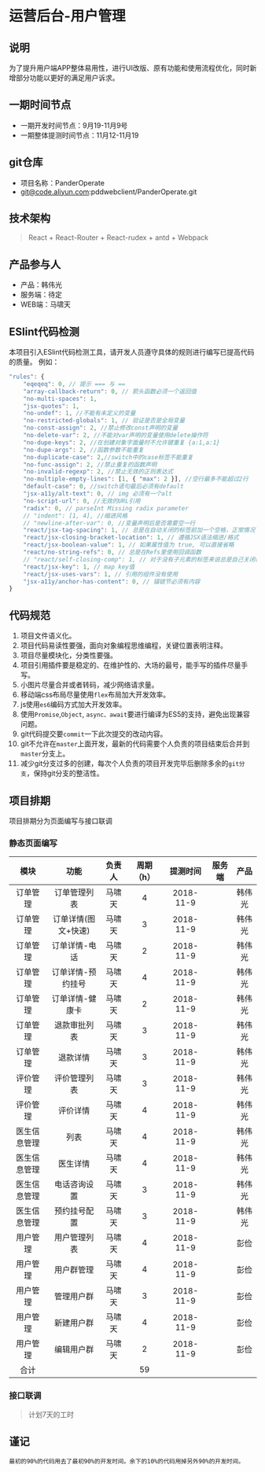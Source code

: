 # 运营后台-用户管理


## 说明
为了提升用户端APP整体易用性，进行UI改版、原有功能和使用流程优化，同时新增部分功能以更好的满足用户诉求。

## 一期时间节点
- 一期开发时间节点：9月19-11月9号
- 一期整体提测时间节点：11月12-11月19

## git仓库
- 项目名称：PanderOperate
- git@code.aliyun.com:pddwebclient/PanderOperate.git

## 技术架构
> React + React-Router + React-rudex + antd + Webpack

## 产品参与人
- 产品：韩伟光
- 服务端：待定
- WEB端：马啸天

## ESlint代码检测
本项目引入ESlint代码检测工具，请开发人员遵守具体的规则进行编写已提高代码的质量。
例如：

```javascript
"rules": {
    "eqeqeq": 0, // 提示 === 与 ==
    "array-callback-return": 0, // 箭头函数必须一个返回值
    "no-multi-spaces": 1,
    "jsx-quotes": 1,
    "no-undef": 1, //不能有未定义的变量
    "no-restricted-globals": 1, // 验证是否是全局变量
    "no-const-assign": 2, //禁止修改const声明的变量
    "no-delete-var": 2, //不能对var声明的变量使用delete操作符
    "no-dupe-keys": 2, //在创建对象字面量时不允许键重复 {a:1,a:1}
    "no-dupe-args": 2, //函数参数不能重复
    "no-duplicate-case": 2,//switch中的case标签不能重复
    "no-func-assign": 2, //禁止重复的函数声明
    "no-invalid-regexp": 2, //禁止无效的正则表达式
    "no-multiple-empty-lines": [1, { "max": 2 }], //空行最多不能超过2行
    "default-case": 0, //switch语句最后必须有default
    "jsx-a11y/alt-text": 0, // img 必须有一个alt
    "no-script-url": 0, //无效的URL引用
    "radix": 0, // parseInt Missing radix parameter
    // "indent": [1, 4], //缩进风格
    // "newline-after-var": 0, //变量声明后是否需要空一行
    "react/jsx-tag-spacing": 1, // 总是在自动关闭的标签前加一个空格，正常情况下也不需要换行
    "react/jsx-closing-bracket-location": 1, // 遵循JSX语法缩进/格式
    "react/jsx-boolean-value": 1, // 如果属性值为 true, 可以直接省略
    "react/no-string-refs": 0, // 总是在Refs里使用回调函数
    // "react/self-closing-comp": 1, // 对于没有子元素的标签来说总是自己关闭标签
    "react/jsx-key": 1, // map key值
    "react/jsx-uses-vars": 1, // 引用的组件没有使用
    "jsx-a11y/anchor-has-content": 0, // 锚链节必须有内容
}
```

## 代码规范
1. 项目文件语义化。
2. 项目代码易读性要强，面向对象编程思维编程，关键位置表明注释。
3. 项目尽量模块化，分类性要强。
4. 项目引用插件要是稳定的、在维护性的、大场的最号，能手写的插件尽量手写。
5. 小图片尽量合并或者转码，减少网络请求量。
6. 移动端css布局尽量使用`flex`布局加大开发效率。
7. js使用`es6`编码方式加大开发效率。
8. 使用`Promise`,`Object`, `async、await`要进行编译为ES5的支持，避免出现兼容问题。
9. git代码提交要`commit`一下此次提交的改动内容。
10. git不允许在`master`上面开发，最新的代码需要个人负责的项目结束后合并到`master`分支上。
11. 减少git分支过多的创建，每次个人负责的项目开发完毕后删除多余的`git分支`，保持git分支的整洁性。

## 项目排期
项目排期分为页面编写与接口联调

### 静态页面编写
| 模块 | 功能 | 负责人 | 周期（h）| 提测时间 | 服务端 | 产品 |
| :--: | :--: | :--: | :--: | :--: | :--: | :--: |
| 订单管理 | 订单管理列表 | 马啸天 | 4 | 2018-11-9 |  | 韩伟光 |
| 订单管理 | 订单详情(图文+快速) | 马啸天 | 3 | 2018-11-9 |  | 韩伟光 |
| 订单管理 | 订单详情-电话 | 马啸天 | 2 | 2018-11-9 |  | 韩伟光 |
| 订单管理 | 订单详情-预约挂号 | 马啸天 | 4 | 2018-11-9 |  | 韩伟光 |
| 订单管理 | 订单详情-健康卡 | 马啸天 | 2 | 2018-11-9 |  | 韩伟光 |
| 订单管理 | 退款审批列表 | 马啸天 | 3 | 2018-11-9 |  | 韩伟光 |
| 订单管理 | 退款详情 | 马啸天 | 3 | 2018-11-9 |  | 韩伟光 |
| 评价管理 | 评价管理列表 | 马啸天 | 3 | 2018-11-9 |  | 韩伟光 |
| 评价管理 | 评价详情 | 马啸天 | 4 | 2018-11-9 |  | 韩伟光 |
| 医生信息管理 | 列表 | 马啸天 | 4 | 2018-11-9 |  | 韩伟光 |
| 医生信息管理 | 医生详情 | 马啸天 | 4 | 2018-11-9 |  | 韩伟光 |
| 医生信息管理 | 电话咨询设置 | 马啸天 | 3 | 2018-11-9 |  | 韩伟光 |
| 医生信息管理 | 预约挂号配置 | 马啸天 | 3 | 2018-11-9 |  | 韩伟光 |
| 用户管理 | 用户管理列表 | 马啸天 | 4 | 2018-11-9 |  | 彭俭 |
| 用户管理 | 用户群管理 | 马啸天 | 4 | 2018-11-9 |  | 彭俭 |
| 用户管理 | 管理用户群 | 马啸天 | 3 | 2018-11-9 |  | 彭俭 |
| 用户管理 | 新建用户群 | 马啸天 | 4 | 2018-11-9 |  | 彭俭 |
| 用户管理 | 编辑用户群 | 马啸天 | 2 | 2018-11-9 |  | 彭俭 |
| 合计 |  |  | 59 |  |  |  |

### 接口联调
>计划7天的工时

## 谨记
```text
最初的90%的代码用去了最初90%的开发时间。余下的10%的代码用掉另外90%的开发时间。
```